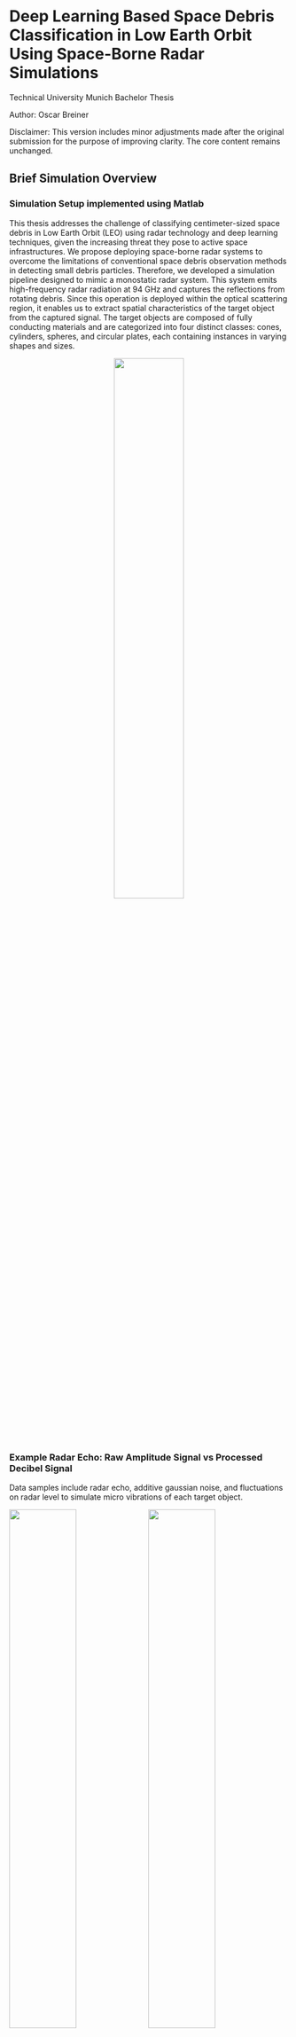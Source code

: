# Deep Learning Based Space Debris Classification in Low Earth Orbit Using Space-Borne Radar Simulations

Technical University Munich Bachelor Thesis

Author: Oscar Breiner

Disclaimer: This version includes minor adjustments made after the original submission for the purpose of improving clarity. The core content remains unchanged.

## Brief Simulation Overview

### Simulation Setup implemented using Matlab

This thesis addresses the challenge of classifying centimeter-sized space debris in Low Earth Orbit (LEO) using radar technology and deep learning techniques, given the increasing threat they pose to active space infrastructures. We propose deploying space-borne radar systems to overcome the limitations of conventional space debris observation methods in detecting small debris particles. Therefore, we developed a simulation pipeline designed to mimic a monostatic radar system. This system emits high-frequency radar radiation at 94 GHz and captures the reflections from rotating debris. Since this operation is deployed within the optical scattering region, it enables us to extract spatial characteristics of the target object from the captured signal. The target objects are composed of fully conducting materials and are categorized into four distinct classes: cones, cylinders, spheres, and circular plates, each containing instances in varying shapes and sizes.

<p align="center">
  <img src="https://github.com/oscarb-TUM/Deep-Learning-Based-Space-Debris-Classification/assets/82709788/93127cee-1213-4a92-89c3-1d0ecb6f16f4" width="50%">
</p>

### Example Radar Echo: Raw Amplitude Signal vs Processed Decibel Signal

Data samples include radar echo, additive gaussian noise, and fluctuations on radar level to simulate micro vibrations of each target object.

<p align="left">
  <img src="https://github.com/oscarb-TUM/Deep-Learning-Based-Space-Debris-Classification/assets/82709788/6937856d-3e0f-4888-90cd-32c487d8c22e" width="49%">
  <img src="https://github.com/oscarb-TUM/Deep-Learning-Based-Space-Debris-Classification/assets/82709788/4f74f183-0bec-47be-93fb-a97959d44e83" width="49%">
</p>

### Example Radar-Cross-Section (RCS) Signatures as 3D Plot in **dBsm**

<table>
  <tr>
    <td>Tall Cylinder</td>
    <td>Wide Cone</td>
    <td>Sphere (r = 0.05m)</td>
    <td>Plate (r = 0.05m)</td>
  </tr>
  <tr>
    <td><img src="https://github.com/oscarb-TUM/Deep-Learning-Based-Space-Debris-Classification/assets/82709788/a65f32ee-7a94-4378-bb41-eb76dbb42635" alt="3d_tall_cyl"></td>
    <td><img src="https://github.com/oscarb-TUM/Deep-Learning-Based-Space-Debris-Classification/assets/82709788/fd096b8f-4353-45d5-9d65-756129087e14" alt="3d_wide"></td>
    <td><img src="https://github.com/oscarb-TUM/Deep-Learning-Based-Space-Debris-Classification/assets/82709788/9cbf2cc0-b27b-45e3-a15c-9c963fe41a58" alt="3d_tall_sphere"></td>
    <td><img src="https://github.com/oscarb-TUM/Deep-Learning-Based-Space-Debris-Classification/assets/82709788/c2854c4e-0a90-4d8d-84d6-090b852876da" alt="3d_large_plate"></td>
  </tr>
</table>


## Brief Overview of Deep Learning Experiments

The resulting dataset of captured signals is used to evaluate the application of deep learning based space debris classification. The examined deep learning architectures include Multilayer Perceptron (**MLP**), Long Short-Term Memory (**LSTM**), Residual Network (**ResNet**), and **Transformer** models equipped with either Sparse-Attention or Full-Attention mechanisms. Experimentation highlighted the impact of signal processing. Decibel transformation leads in many cases to improved accuracy, better generalization, and faster convergence. However, bidirectional LSTM and Transformers are exceptions to this trend, demonstrating the capability to effectively process either raw signal samples or decibel signals.

<p align="center">
  <img src="https://github.com/oscarb-TUM/Deep-Learning-Based-Space-Debris-Classification/assets/82709788/6d09744b-f9b3-480e-93f8-92fecfd5ec7a" width="60%">
</p>

Through extensive experimentation and hyperparameter tuning, we achieved accuracy results in classification close to 95%. This threshold is linked to similar radar cross section (RCS) signatures from certain observational angles of tall cones and cylinders (read thesis paper to find out more about misclassification problem).

<div align="center">

| Model     | Accuracy | AvgPrec | Signal type | LR     | Optim. | Scheduler | Epoch |
|-----------|----------|---------|-------------|--------|--------|-----------|-------|
| **LSTM**         | 94.96%   | 98.57%  | decibel     | 0.01   | Adam   | step      | 10    |
| **Bi-LSTM**       | 94.83%   | 98.17%  | raw         | 0.001  | Adam   | step      | 30    |
| **ResNet**        | 94.76%   | 98.39%  | decibel     | 0.001  | Adam   | step      | 10    |
| **Bi-LSTM**       | 94.72%   | 98.46%  | decibel     | 0.01   | Adam   | step      | 10    |
| **FullTRAN**      | 93.93%   | 98.18%  | raw         | 0.0001 | Adam   | plateau   | 50    |
| **SparseTRAN**    | 93.33%   | 97.46%  | decibel     | 0.0001 | Adam   | step      | 17    |
| **FullTRAN**      | 89.84%   | 95.42%  | decibel     | 0.0001 | Adam   | plateau   | 50    |
| **MLP**           | 80.3%    | 86.87%  | decibel     | 0.001  | Adam   | step      | 10    |

</div>

### Robustness Evaluation

The simulation data also factors in real-world challenges in the form of **additive Gaussian noise** and **RCS signature fluctuations** due to object vibrations. For further robustness evaluations, we tested for radar-specific noise on pretrained models by distorting the test set with various types of **signal occlusion, clutter, and sensor saturation**. The results underscore the effectiveness of applying decibel transformations before feature extraction. Models trained on decibel signals appear to benefit from the noise reduction capabilities of the logarithmic scale, improving clarity in radar distortions like clutter and saturation. Yet again, Full-Attention Transformer trained on raw signals defies this trend of better decibel efficacy, showcasing unmatched resistance to occlusion and various frequency-based clutter scenarios, outperforming every other examined model.

**Occlusion:** Implemented through Random Point Dropouts and Random Window Dropout techniques.

**Sensor Saturation:** Assessed using Percentile Saturation methods.

**Clutter Noise:** Evaluated by introducing Random Peaks (Anomalies) and Sinusoidal Clutter signals.

## Impact

Overall, this research thesis highlights the potential of deep learning for classifying radar targets, improving the surveillance of space debris and improving the safety of space op- erations. It showcases the application of space-borne radar systems and emphasizes the capabilities of deep learning models in processing complex radar signals.


## How to set up Project

This project utilizes the PyTorch Lightning framework for model training, Hydra for managing hyperparameters through configuration files, and Weights and Biases (WandB) for logging. It also supports running on different hardware backends, including MPS, CPU, and CUDA (GPU). For execution on a server, SLURM is used for job scheduling.

### Example: Running on a GPU Cluster with SLURM

1. **Configure Hyperparameters:** Edit the configuration files to set the desired hyperparameters. These can be found in the `config` directory.

2. **Set SLURM and WandB Information:** Make sure to configure SLURM and WandB settings in the `train.yaml` and `slurm.yaml` file, including cluster settings and logging credentials.

3. **Launch Training with SLURM:** To run the training job on a GPU cluster using SLURM, use the following command:
   ```bash
   ./train.py -m hydra/launcher=slurm model=lstm data.batch_size=128,256
